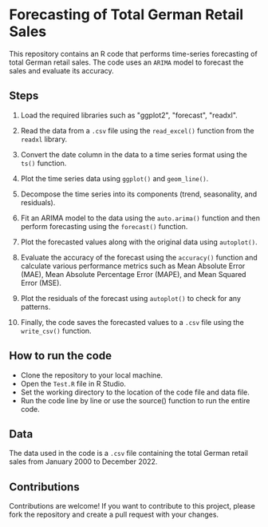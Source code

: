 # Forecasting of Total German Retail Sales
This repository contains an R code that performs time-series forecasting of total German retail sales. The code uses an `ARIMA` model to forecast the sales and evaluate its accuracy.

## Steps
1. Load the required libraries such as "ggplot2", "forecast", "readxl".

1. Read the data from a `.csv` file using the `read_excel()` function from the `readxl` library.

1. Convert the date column in the data to a time series format using the `ts()` function.

1. Plot the time series data using `ggplot()` and `geom_line()`.

1. Decompose the time series into its components (trend, seasonality, and residuals).

1. Fit an ARIMA model to the data using the `auto.arima()` function and then perform forecasting using the `forecast()` function.

1. Plot the forecasted values along with the original data using `autoplot()`.

1. Evaluate the accuracy of the forecast using the `accuracy()` function and calculate various performance metrics such as Mean Absolute Error (MAE), Mean Absolute Percentage Error (MAPE), and Mean Squared Error (MSE).

1. Plot the residuals of the forecast using `autoplot()` to check for any patterns.

1. Finally, the code saves the forecasted values to a `.csv` file using the `write_csv()` function.

## How to run the code
* Clone the repository to your local machine.
* Open the `Test.R` file in R Studio.
* Set the working directory to the location of the code file and data file.
* Run the code line by line or use the source() function to run the entire code.
## Data
The data used in the code is a `.csv` file containing the total German retail sales from January 2000 to December 2022.

## Contributions
Contributions are welcome! If you want to contribute to this project, please fork the repository and create a pull request with your changes.
